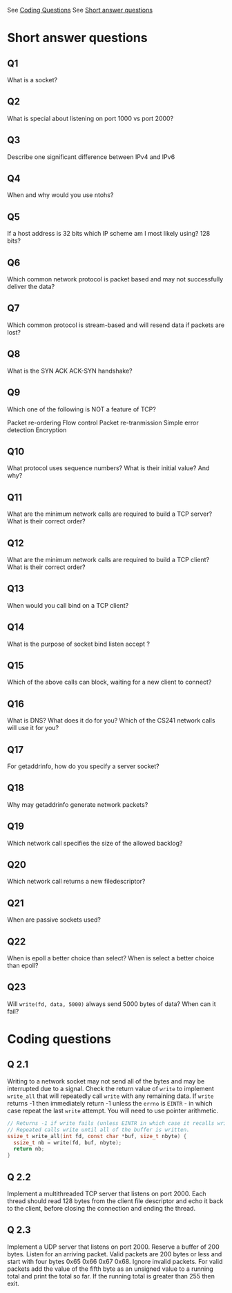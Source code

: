 See [Coding Questions](#coding-questions)
See [Short answer questions](#short-answer-questions)


# Short answer questions
## Q1
What is a socket?

## Q2 
What is special about listening on port 1000 vs port 2000?

## Q3 
Describe one significant difference between IPv4 and IPv6

## Q4
When and why would you use ntohs?

## Q5
If a host address is 32 bits which IP scheme am I most likely using? 128 bits?

## Q6
Which common network protocol is packet based and may not successfully deliver the data?

## Q7
Which common protocol is stream-based and will resend data if packets are lost?

## Q8
What is the SYN ACK ACK-SYN handshake?

## Q9 
Which one of the following is NOT a feature of TCP?

Packet re-ordering
Flow control
Packet re-tranmission
Simple error detection
Encryption

## Q10
What protocol uses sequence numbers? What is their initial value? And why?

## Q11
What are the minimum network calls are required to build a TCP server? What is their correct order?

## Q12
What are the minimum network calls are required to build a TCP client? What is their correct order?

## Q13
When would you call bind on a TCP client?

## Q14 
What is the purpose of
socket
bind
listen
accept
?

## Q15
Which of the above calls can block, waiting for a new client to connect?

## Q16
What is DNS? What does it do for you? Which of the CS241 network calls will use it for you?

## Q17
For getaddrinfo, how do you specify a server socket?

## Q18
Why may getaddrinfo generate network packets?

## Q19
Which network call specifies the size of the allowed backlog?

## Q20
Which network call returns a new filedescriptor?

## Q21
When are passive sockets used?

## Q22
When is epoll a better choice than select? When is select a better choice than epoll?

## Q23
Will  `write(fd, data, 5000)`  always send 5000 bytes of data? When can it fail?

# Coding questions
## Q 2.1

Writing to a network socket may not send all of the bytes and may be interrupted due to a signal. Check the return value of `write` to implement `write_all` that will repeatedly call `write` with any remaining data. If `write` returns -1 then immediately return -1 unless the `errno` is `EINTR` - in which case repeat the last `write` attempt. You will need to use pointer arithmetic.
````C
// Returns -1 if write fails (unless EINTR in which case it recalls write
// Repeated calls write until all of the buffer is written.
ssize_t write_all(int fd, const char *buf, size_t nbyte) {
  ssize_t nb = write(fd, buf, nbyte);
  return nb;
}
````

## Q 2.2
Implement a multithreaded TCP server that listens on port 2000. Each thread should read 128 bytes from the client file descriptor and echo it back to the client, before closing the connection and ending the thread.

## Q 2.3
Implement a UDP server that listens on port 2000. Reserve a buffer of 200 bytes. Listen for an arriving packet. Valid packets are 200 bytes or less and start with four bytes 0x65 0x66 0x67 0x68. Ignore invalid packets. For valid packets add the value of the fifth byte as an unsigned value to a running total and print the total so far. If the running total is greater than 255 then exit.
